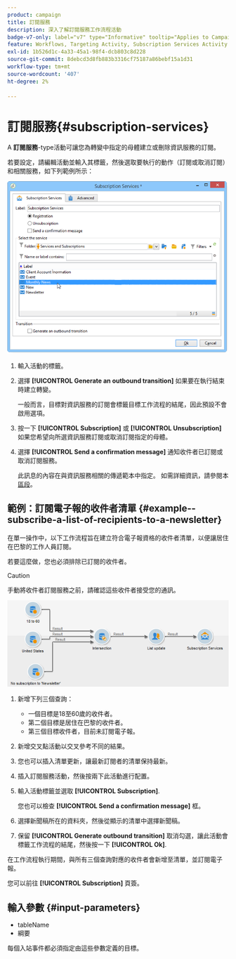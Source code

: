 ```yaml
---
product: campaign
title: 訂閱服務
description: 深入了解訂閱服務工作流程活動
badge-v7-only: label="v7" type="Informative" tooltip="Applies to Campaign Classic v7 only"
feature: Workflows, Targeting Activity, Subscription Services Activity
exl-id: 1b526d1c-4a33-45a1-98f4-dcb803c8d228
source-git-commit: 8debcd3d8fb883b3316cf75187a86bebf15a1d31
workflow-type: tm+mt
source-wordcount: '407'
ht-degree: 2%

---
```


# 訂閱服務{#subscription-services}



A **訂閱服務**-type活動可讓您為轉變中指定的母體建立或刪除資訊服務的訂閱。

若要設定，請編輯活動並輸入其標籤，然後選取要執行的動作（訂閱或取消訂閱）和相關服務，如下列範例所示：

![](assets/edit_service_inscription.png)

1. 輸入活動的標籤。
1. 選擇 **[!UICONTROL Generate an outbound transition]** 如果要在執行結束時建立轉變。

   一般而言，目標對資訊服務的訂閱會標籤目標工作流程的結尾，因此預設不會啟用選項。

1. 按一下 **[!UICONTROL Subscription]** 或 **[!UICONTROL Unsubscription]** 如果您希望向所選資訊服務訂閱或取消訂閱指定的母體。
1. 選擇 **[!UICONTROL Send a confirmation message]** 通知收件者已訂閱或取消訂閱服務。

   此訊息的內容在與資訊服務相關的傳遞範本中指定。 如需詳細資訊，請參閱本[區段](../../delivery/using/managing-subscriptions.md)。

## 範例：訂閱電子報的收件者清單 {#example--subscribe-a-list-of-recipients-to-a-newsletter}

在單一操作中，以下工作流程旨在建立符合電子報資格的收件者清單，以便讓居住在巴黎的工作人員訂閱。

若要這麼做，您也必須排除已訂閱的收件者。

>[!CAUTION]
>
>手動將收件者訂閱服務之前，請確認這些收件者接受您的通訊。

![](assets/subscription_services_example.png)

1. 新增下列三個查詢：

   * 一個目標是18至60歲的收件者。
   * 第二個目標是居住在巴黎的收件者。
   * 第三個目標收件者，目前未訂閱電子報。

1. 新增交叉點活動以交叉參考不同的結果。
1. 您也可以插入清單更新，讓最新訂閱者的清單保持最新。
1. 插入訂閱服務活動，然後按兩下此活動進行配置。
1. 輸入活動標籤並選取 **[!UICONTROL Subscription]**.

   您也可以檢查 **[!UICONTROL Send a confirmation message]** 框。

1. 選擇新聞稿所在的資料夾，然後從顯示的清單中選擇新聞稿。
1. 保留 **[!UICONTROL Generate outbound transition]** 取消勾選，讓此活動會標籤工作流程的結尾，然後按一下 **[!UICONTROL Ok]**.

在工作流程執行期間，與所有三個查詢對應的收件者會新增至清單，並訂閱電子報。

您可以前往 **[!UICONTROL Subscription]** 頁簽。

## 輸入參數 {#input-parameters}

* tableName
* 綱要

每個入站事件都必須指定由這些參數定義的目標。
